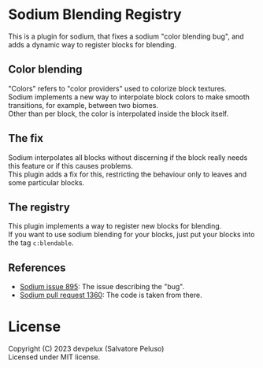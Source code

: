 # Sodium Blending Registry
This is a plugin for sodium, that fixes a sodium "color blending bug", and adds a dynamic way to register blocks for blending.

## Color blending
"Colors" refers to "color providers" used to colorize block textures.  
Sodium implements a new way to interpolate block colors to make smooth transitions, for example, between two biomes.  
Other than per block, the color is interpolated inside the block itself.

## The fix
Sodium interpolates all blocks without discerning if the block really needs this feature or if this causes problems.  
This plugin adds a fix for this, restricting the behaviour only to leaves and some particular blocks.

## The registry
This plugin implements a way to register new blocks for blending.  
If you want to use sodium blending for your blocks, just put your blocks into the tag `c:blendable`.

## References
* [Sodium issue 895](https://github.com/CaffeineMC/sodium-fabric/issues/895): The issue describing the "bug".  
* [Sodium pull request 1360](https://github.com/CaffeineMC/sodium-fabric/pull/1360): The code is taken from there.

# License
Copyright (C) 2023 devpelux (Salvatore Peluso)  
Licensed under MIT license.
